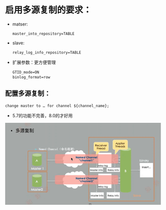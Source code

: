 # 启用多源复制的要求：

- matser:
    ```
    master_into_repository=TABLE
    ```
- slave:
    ```
    relay_log_info_repository=TABLE
    ```
- 扩展参数：更方便管理
    ```
    GTID_mode=ON
    binlog_format=row 
    ```


## 配置多源复制：
```
change master to … for channel ${channel_name};
```

- 5.7的功能不完善，8.0的才好用

 

![ ](.pics/clip_image001.png)